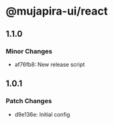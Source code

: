 # @mujapira-ui/react

## 1.1.0

### Minor Changes

- af76fb8: New release script

## 1.0.1

### Patch Changes

- d9e136e: Initial config
